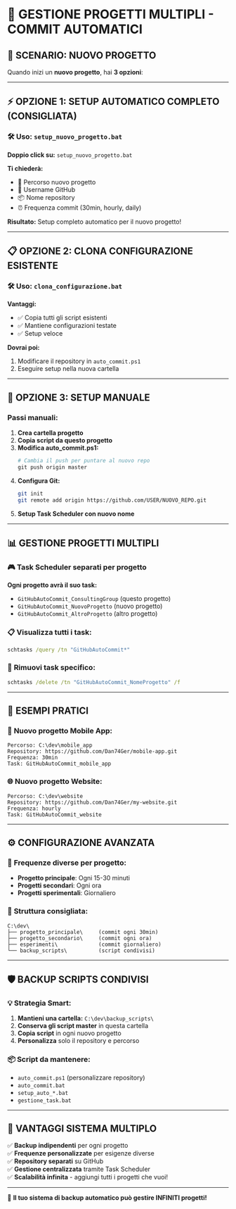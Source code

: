 # 🚀 GESTIONE PROGETTI MULTIPLI - COMMIT AUTOMATICI

## 🎯 **SCENARIO: NUOVO PROGETTO**

Quando inizi un **nuovo progetto**, hai **3 opzioni**:

---

## ⚡ **OPZIONE 1: SETUP AUTOMATICO COMPLETO (CONSIGLIATA)**

### 🛠️ **Uso: `setup_nuovo_progetto.bat`**

**Doppio click su:** `setup_nuovo_progetto.bat`

**Ti chiederà:**
- 📁 Percorso nuovo progetto
- 👤 Username GitHub  
- 📦 Nome repository
- ⏰ Frequenza commit (30min, hourly, daily)

**Risultato:** Setup completo automatico per il nuovo progetto!

---

## 📋 **OPZIONE 2: CLONA CONFIGURAZIONE ESISTENTE**

### 🛠️ **Uso: `clona_configurazione.bat`**

**Vantaggi:**
- ✅ Copia tutti gli script esistenti
- ✅ Mantiene configurazioni testate
- ✅ Setup veloce

**Dovrai poi:**
1. Modificare il repository in `auto_commit.ps1`
2. Eseguire setup nella nuova cartella

---

## 🔧 **OPZIONE 3: SETUP MANUALE**

### **Passi manuali:**

1. **Crea cartella progetto**
2. **Copia script da questo progetto**
3. **Modifica auto_commit.ps1:**
   ```powershell
   # Cambia il push per puntare al nuovo repo
   git push origin master
   ```
4. **Configura Git:**
   ```bash
   git init
   git remote add origin https://github.com/USER/NUOVO_REPO.git
   ```
5. **Setup Task Scheduler con nuovo nome**

---

## 📊 **GESTIONE PROGETTI MULTIPLI**

### 🎮 **Task Scheduler separati per progetto**

**Ogni progetto avrà il suo task:**
- `GitHubAutoCommit_ConsultingGroup` (questo progetto)
- `GitHubAutoCommit_NuovoProgetto` (nuovo progetto)
- `GitHubAutoCommit_AltroProgetto` (altro progetto)

### 📋 **Visualizza tutti i task:**
```cmd
schtasks /query /tn "GitHubAutoCommit*"
```

### 🛑 **Rimuovi task specifico:**
```cmd
schtasks /delete /tn "GitHubAutoCommit_NomeProgetto" /f
```

---

## 🎯 **ESEMPI PRATICI**

### 📱 **Nuovo progetto Mobile App:**
```
Percorso: C:\dev\mobile_app
Repository: https://github.com/Dan74Ger/mobile-app.git
Frequenza: 30min
Task: GitHubAutoCommit_mobile_app
```

### 🌐 **Nuovo progetto Website:**
```
Percorso: C:\dev\website
Repository: https://github.com/Dan74Ger/my-website.git  
Frequenza: hourly
Task: GitHubAutoCommit_website
```

---

## ⚙️ **CONFIGURAZIONE AVANZATA**

### 🔄 **Frequenze diverse per progetto:**
- **Progetto principale**: Ogni 15-30 minuti
- **Progetti secondari**: Ogni ora
- **Progetti sperimentali**: Giornaliero

### 📁 **Struttura consigliata:**
```
C:\dev\
├── progetto_principale\     (commit ogni 30min)
├── progetto_secondario\     (commit ogni ora)  
├── esperimenti\             (commit giornaliero)
└── backup_scripts\          (script condivisi)
```

---

## 🛡️ **BACKUP SCRIPTS CONDIVISI**

### 💡 **Strategia Smart:**

1. **Mantieni una cartella:** `C:\dev\backup_scripts\`
2. **Conserva gli script master** in questa cartella
3. **Copia script** in ogni nuovo progetto
4. **Personalizza** solo il repository e percorso

### 📦 **Script da mantenere:**
- `auto_commit.ps1` (personalizzare repository)
- `auto_commit.bat`
- `setup_auto_*.bat`
- `gestione_task.bat`

---

## 🎉 **VANTAGGI SISTEMA MULTIPLO**

✅ **Backup indipendenti** per ogni progetto  
✅ **Frequenze personalizzate** per esigenze diverse  
✅ **Repository separati** su GitHub  
✅ **Gestione centralizzata** tramite Task Scheduler  
✅ **Scalabilità infinita** - aggiungi tutti i progetti che vuoi!

---

🚀 **Il tuo sistema di backup automatico può gestire INFINITI progetti!**
